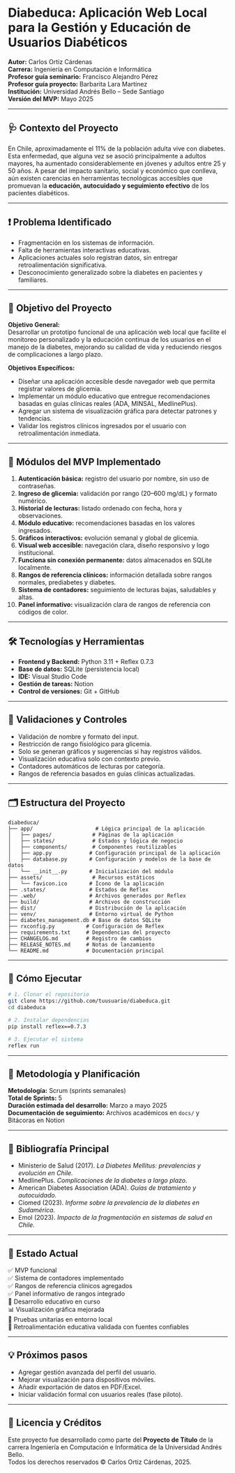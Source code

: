 # Diabeduca: Aplicación Web Local para la Gestión y Educación de Usuarios Diabéticos

**Autor:** Carlos Ortiz Cárdenas  
**Carrera:** Ingeniería en Computación e Informática  
**Profesor guía seminario:** Francisco Alejandro Pérez  
**Profesor guía proyecto:** Barbarita Lara Martínez  
**Institución:** Universidad Andrés Bello – Sede Santiago  
**Versión del MVP:** Mayo 2025  

---

## 🩺 Contexto del Proyecto

En Chile, aproximadamente el 11% de la población adulta vive con diabetes. Esta enfermedad, que alguna vez se asoció principalmente a adultos mayores, ha aumentado considerablemente en jóvenes y adultos entre 25 y 50 años. A pesar del impacto sanitario, social y económico que conlleva, aún existen carencias en herramientas tecnológicas accesibles que promuevan la **educación, autocuidado y seguimiento efectivo** de los pacientes diabéticos.

---

## ❗ Problema Identificado

- Fragmentación en los sistemas de información.
- Falta de herramientas interactivas educativas.
- Aplicaciones actuales solo registran datos, sin entregar retroalimentación significativa.
- Desconocimiento generalizado sobre la diabetes en pacientes y familiares.

---

## 🎯 Objetivo del Proyecto

**Objetivo General:**  
Desarrollar un prototipo funcional de una aplicación web local que facilite el monitoreo personalizado y la educación continua de los usuarios en el manejo de la diabetes, mejorando su calidad de vida y reduciendo riesgos de complicaciones a largo plazo.

**Objetivos Específicos:**  
- Diseñar una aplicación accesible desde navegador web que permita registrar valores de glicemia.
- Implementar un módulo educativo que entregue recomendaciones basadas en guías clínicas reales (ADA, MINSAL, MedlinePlus).
- Agregar un sistema de visualización gráfica para detectar patrones y tendencias.
- Validar los registros clínicos ingresados por el usuario con retroalimentación inmediata.

---

## 🧩 Módulos del MVP Implementado

1. **Autenticación básica:** registro del usuario por nombre, sin uso de contraseñas.
2. **Ingreso de glicemia:** validación por rango (20–600 mg/dL) y formato numérico.
3. **Historial de lecturas:** listado ordenado con fecha, hora y observaciones.
4. **Módulo educativo:** recomendaciones basadas en los valores ingresados.
5. **Gráficos interactivos:** evolución semanal y global de glicemia.
6. **Visual web accesible:** navegación clara, diseño responsivo y logo institucional.
7. **Funciona sin conexión permanente:** datos almacenados en SQLite localmente.
8. **Rangos de referencia clínicos:** información detallada sobre rangos normales, prediabetes y diabetes.
9. **Sistema de contadores:** seguimiento de lecturas bajas, saludables y altas.
10. **Panel informativo:** visualización clara de rangos de referencia con códigos de color.

---

## 🛠️ Tecnologías y Herramientas

- **Frontend y Backend:** Python 3.11 + Reflex 0.7.3
- **Base de datos:** SQLite (persistencia local)
- **IDE:** Visual Studio Code
- **Gestión de tareas:** Notion
- **Control de versiones:** Git + GitHub

---

## 🧪 Validaciones y Controles

- Validación de nombre y formato del input.
- Restricción de rango fisiológico para glicemia.
- Solo se generan gráficos y sugerencias si hay registros válidos.
- Visualización educativa solo con contexto previo.
- Contadores automáticos de lecturas por categoría.
- Rangos de referencia basados en guías clínicas actualizadas.

---

## 🗂️ Estructura del Proyecto

```
diabeduca/
├── app/                    # Lógica principal de la aplicación
│   ├── pages/             # Páginas de la aplicación
│   ├── states/            # Estados y lógica de negocio
│   ├── components/        # Componentes reutilizables
│   ├── app.py            # Configuración principal de la aplicación
│   ├── database.py       # Configuración y modelos de la base de datos
│   └── __init__.py       # Inicialización del módulo
├── assets/                # Recursos estáticos
│   └── favicon.ico       # Ícono de la aplicación
├── .states/              # Estados de Reflex
├── .web/                 # Archivos generados por Reflex
├── build/                # Archivos de construcción
├── dist/                 # Distribución de la aplicación
├── venv/                 # Entorno virtual de Python
├── diabetes_management.db # Base de datos SQLite
├── rxconfig.py          # Configuración de Reflex
├── requirements.txt     # Dependencias del proyecto
├── CHANGELOG.md         # Registro de cambios
├── RELEASE_NOTES.md     # Notas de lanzamiento
└── README.md            # Documentación principal
```

---

## 🚀 Cómo Ejecutar

```bash
# 1. Clonar el repositorio
git clone https://github.com/tuusuario/diabeduca.git
cd diabeduca

# 2. Instalar dependencias
pip install reflex==0.7.3

# 3. Ejecutar el sistema
reflex run
```

---

## 📅 Metodología y Planificación

**Metodología:** Scrum (sprints semanales)  
**Total de Sprints:** 5  
**Duración estimada del desarrollo:** Marzo a mayo 2025  
**Documentación de seguimiento:** Archivos académicos en `docs/` y Bitácoras en Notion  

---

## 📘 Bibliografía Principal

- Ministerio de Salud (2017). *La Diabetes Mellitus: prevalencias y evolución en Chile.*
- MedlinePlus. *Complicaciones de la diabetes a largo plazo.*
- American Diabetes Association (ADA). *Guías de tratamiento y autocuidado.*
- Ciomed (2023). *Informe sobre la prevalencia de la diabetes en Sudamérica.*
- Emol (2023). *Impacto de la fragmentación en sistemas de salud en Chile.*

---

## 📌 Estado Actual

✅ MVP funcional  
✅ Sistema de contadores implementado  
✅ Rangos de referencia clínicos agregados  
✅ Panel informativo de rangos integrado  
🔧 Desarrollo educativo en curso  
📊 Visualización gráfica mejorada  
🧪 Pruebas unitarias en entorno local  
🧠 Retroalimentación educativa validada con fuentes confiables

---

## 💡 Próximos pasos

- Agregar gestión avanzada del perfil del usuario.
- Mejorar visualización para dispositivos móviles.
- Añadir exportación de datos en PDF/Excel.
- Iniciar validación formal con usuarios reales (fase piloto).

---

## 📝 Licencia y Créditos

Este proyecto fue desarrollado como parte del **Proyecto de Título** de la carrera Ingeniería en Computación e Informática de la Universidad Andrés Bello.  
Todos los derechos reservados © Carlos Ortiz Cárdenas, 2025.
